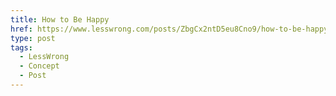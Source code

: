 ```yaml
---
title: How to Be Happy
href: https://www.lesswrong.com/posts/ZbgCx2ntD5eu8Cno9/how-to-be-happy
type: post
tags:
  - LessWrong
  - Concept
  - Post
---
```


